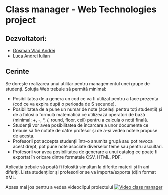 # Class manager - Web Technologies project

## Dezvoltatori:
* [Gosman Vlad Andrei](https://github.com/GosmanVlad)
* [Luca Andrei Iulian](https://github.com/andreiiulianluca)

## Cerinte
Se dorește realizarea unui utilitar pentru managementul unei grupe de studenți. Soluția Web trebuie să permită minimal:
* Posibilitatea de a genera un cod ce va fi utilizat pentru a face prezența (cod ce va expira după o perioada de S secunde).
* Posibilitatea de a pune un numar de note (același pentru toți studenții) și de a folosi o formulă matematică ce utilizează operatori de bază (minimal: +, -, *, /, round, floor, ceil) pentru a calcula o notă finală.
* Studenții vor avea posibilitatea de încarcare a unor documente ce trebuie să fie notate de către profesor și de a-și vedea notele propuse de acesta.
* Profesorii pot accepta studenții într-o anumita grupă sau pot revoca acest drept, pot pune note asociate diverselor teme sau pentru ascultari.
* Profesorii vor avea posibilitatea de generare a unui catalog ce poate fi exportat în oricare dintre formatele CSV, HTML, PDF.

Aplicația trebuie să poată fi folosită simultan la diferite materii și în ani diferiți. Lista studenților și profesorilor se va importa/exporta (d)in format XML.


Apasa mai jos pentru a vedea videoclipul proiectului
[![Video class manager](https://i.imgur.com/22jbRrJ.png)](https://www.youtube.com/watch?v=tGNoWSWGAQQ)
